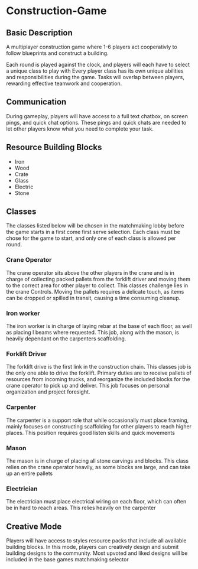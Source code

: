 # Construction-Game
## Basic Description
A multiplayer construction game where 1-6 players act cooperativly to follow blueprints and construct a building.

Each round is played against the clock, and players will each have to select a unique class to play with
Every player class has its own unique abilities and responsibilities during the game. 
Tasks will overlap between players, rewarding effective teamwork and cooperation. 

## Communication
During gameplay, players will have access to a full text chatbox, on screen pings, and quick chat options. 
These pings and quick chats are needed to let other players know what you need to complete your task. 

## Resource Building Blocks
 - Iron
 - Wood
 - Crate
 - Glass
 - Electric
 - Stone

## Classes
The classes listed below will be chosen in the matchmaking lobby before the game starts in a first come first serve selection. Each class must be chose for the game to start, and only one of each class is allowed per round. 
### Crane Operator
The crane operator sits above the other players in the crane and is in charge of collecting packed pallets from the forklift driver and moving them to the correct area for other player to collect. 
This classes challenge lies in the crane Controls. Moving the pallets requires a delicate touch, as items can be dropped or spilled in transit, causing a time consuming cleanup. 

### Iron worker
The iron worker is in charge of laying rebar at the base of each floor, as well as placing I beams where requested. This job, along with the mason, is heavily dependant on the carpenters scaffolding.

### Forklift Driver
The forklift drive is the first link in the construction chain. This classes job is the only one able to drive the forklift. 
Primary duties are to receive pallets of resources from incoming trucks, and reorganize the included blocks for the crane operator to pick up and deliver. 
This job focuses on personal organization and project foresight.

### Carpenter
The carpenter is a support role that while occasionally must place framing, mainly focuses on constructing scaffolding for other players to reach higher places. This position requires good listen skills and quick movements 

### Mason
The mason is in charge of placing all stone carvings and blocks. This class relies on the crane operator heavily, as some blocks are large, and can take up an entire pallets

### Electrician
The electrician must place electrical wiring on each floor, which can often be in hard to reach areas. This relies heavily on the carpenter

## Creative Mode
 Players will have access to styles resource packs that include all available building blocks. In this mode, players can creatively design and submit building designs to the community. Most upvoted and liked designs will be included in the base games matchmaking selector
